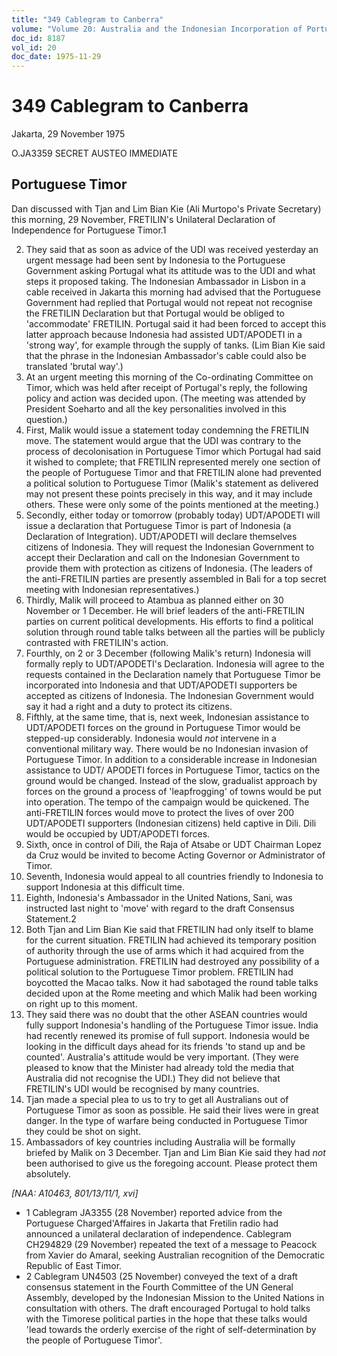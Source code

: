 ```yaml
---
title: "349 Cablegram to Canberra"
volume: "Volume 20: Australia and the Indonesian Incorporation of Portuguese Timor, 1974-1976"
doc_id: 8187
vol_id: 20
doc_date: 1975-11-29
---
```


# 349 Cablegram to Canberra

Jakarta, 29 November 1975

O.JA3359 SECRET AUSTEO IMMEDIATE

## Portuguese Timor

Dan discussed with Tjan and Lim Bian Kie (Ali Murtopo's Private Secretary) this morning, 29 November, FRETILIN's Unilateral Declaration of Independence for Portuguese Timor.1

  2. They said that as soon as advice of the UDI was received yesterday an urgent message had been sent by Indonesia to the Portuguese Government asking Portugal what its attitude was to the UDI and what steps it proposed taking. The Indonesian Ambassador in Lisbon in a cable received in Jakarta this morning had advised that the Portuguese Government had replied that Portugal would not repeat not recognise the FRETILIN Declaration but that Portugal would be obliged to 'accommodate' FRETILIN. Portugal said it had been forced to accept this latter approach because Indonesia had assisted UDT/APODETI in a 'strong way', for example through the supply of tanks. (Lim Bian Kie said that the phrase in the Indonesian Ambassador's cable could also be translated 'brutal way'.)
  3. At an urgent meeting this morning of the Co-ordinating Committee on Timor, which was held after receipt of Portugal's reply, the following policy and action was decided upon. (The meeting was attended by President Soeharto and all the key personalities involved in this question.)
  4. First, Malik would issue a statement today condemning the FRETILIN move. The statement would argue that the UDI was contrary to the process of decolonisation in Portuguese Timor which Portugal had said it wished to complete; that FRETILIN represented merely one section of the people of Portuguese Timor and that FRETILIN alone had prevented a political solution to Portuguese Timor (Malik's statement as delivered may not present these points precisely in this way, and it may include others. These were only some of the points mentioned at the meeting.)
  5. Secondly, either today or tomorrow (probably today) UDT/APODETI will issue a declaration that Portuguese Timor is part of Indonesia (a Declaration of Integration). UDT/APODETI will declare themselves citizens of Indonesia. They will request the Indonesian Government to accept their Declaration and call on the Indonesian Government to provide them with protection as citizens of Indonesia. (The leaders of the anti-FRETILIN parties are presently assembled in Bali for a top secret meeting with Indonesian representatives.)
  6. Thirdly, Malik will proceed to Atambua as planned either on 30 November or 1 December. He will brief leaders of the anti-FRETILIN parties on current political developments. His efforts to find a political solution through round table talks between all the parties will be publicly contrasted with FRETILIN's action.
  7. Fourthly, on 2 or 3 December (following Malik's return) Indonesia will formally reply to UDT/APODETI's Declaration. Indonesia will agree to the requests contained in the Declaration namely that Portuguese Timor be incorporated into Indonesia and that UDT/APODETI supporters be accepted as citizens of Indonesia. The Indonesian Government would say it had a right and a duty to protect its citizens.
  8. Fifthly, at the same time, that is, next week, Indonesian assistance to UDT/APODETI forces on the ground in Portuguese Timor would be stepped-up considerably. Indonesia would _not_ intervene in a conventional military way. There would be no Indonesian invasion of Portuguese Timor. In addition to a considerable increase in Indonesian assistance to UDT/ APODETI forces in Portuguese Timor, tactics on the ground would be changed. Instead of the slow, gradualist approach by forces on the ground a process of 'leapfrogging' of towns would be put into operation. The tempo of the campaign would be quickened. The anti-FRETILIN forces would move to protect the lives of over 200 UDT/APODETI supporters (Indonesian citizens) held captive in Dili. Dili would be occupied by UDT/APODETI forces.
  9. Sixth, once in control of Dili, the Raja of Atsabe or UDT Chairman Lopez da Cruz would be invited to become Acting Governor or Administrator of Timor.
  10. Seventh, Indonesia would appeal to all countries friendly to Indonesia to support Indonesia at this difficult time.
  11. Eighth, Indonesia's Ambassador in the United Nations, Sani, was instructed last night to 'move' with regard to the draft Consensus Statement.2
  12. Both Tjan and Lim Bian Kie said that FRETILIN had only itself to blame for the current situation. FRETILIN had achieved its temporary position of authority through the use of arms which it had acquired from the Portuguese administration. FRETILIN had destroyed any possibility of a political solution to the Portuguese Timor problem. FRETILIN had boycotted the Macao talks. Now it had sabotaged the round table talks decided upon at the Rome meeting and which Malik had been working on right up to this moment.
  13. They said there was no doubt that the other ASEAN countries would fully support Indonesia's handling of the Portuguese Timor issue. India had recently renewed its promise of full support. Indonesia would be looking in the difficult days ahead for its friends 'to stand up and be counted'. Australia's attitude would be very important. (They were pleased to know that the Minister had already told the media that Australia did not recognise the UDI.) They did not believe that FRETILIN's UDI would be recognised by many countries.
  14. Tjan made a special plea to us to try to get all Australians out of Portuguese Timor as soon as possible. He said their lives were in great danger. In the type of warfare being conducted in Portuguese Timor they could be shot on sight.
  15. Ambassadors of key countries including Australia will be formally briefed by Malik on 3 December. Tjan and Lim Bian Kie said they had _not_ been authorised to give us the foregoing account. Please protect them absolutely.



_[NAA: A10463, 801/13/11/1, xvi]_

  * 1 Cablegram JA3355 (28 November) reported advice from the Portuguese Charged'Affaires in Jakarta that Fretilin radio had announced a unilateral declaration of independence. Cablegram CH294829 (29 November) repeated the text of a message to Peacock from Xavier do Amaral, seeking Australian recognition of the Democratic Republic of East Timor.
  * 2 Cablegram UN4503 (25 November) conveyed the text of a draft consensus statement in the Fourth Committee of the UN General Assembly, developed by the Indonesian Mission to the United Nations in consultation with others. The draft encouraged Portugal to hold talks with the Timorese political parties in the hope that these talks would 'lead towards the orderly exercise of the right of self-determination by the people of Portuguese Timor'.


